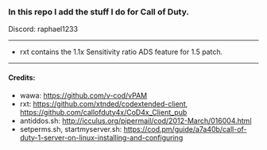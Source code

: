 ### In this repo I add the stuff I do for Call of Duty.
Discord: raphael1233
___
- rxt contains the 1.1x Sensitivity ratio ADS feature for 1.5 patch.
___
#### Credits:
- wawa: https://github.com/v-cod/vPAM
- rxt: https://github.com/xtnded/codextended-client, https://github.com/callofduty4x/CoD4x_Client_pub
- antiddos.sh: http://icculus.org/pipermail/cod/2012-March/016004.html
- setperms.sh, startmyserver.sh: https://cod.pm/guide/a7a40b/call-of-duty-1-server-on-linux-installing-and-configuring
